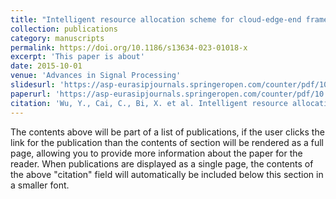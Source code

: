 ```yaml
---
title: "Intelligent resource allocation scheme for cloud-edge-end framework aided multi-source data stream"
collection: publications
category: manuscripts
permalink: https://doi.org/10.1186/s13634-023-01018-x
excerpt: 'This paper is about'
date: 2015-10-01
venue: 'Advances in Signal Processing'
slidesurl: 'https://asp-eurasipjournals.springeropen.com/counter/pdf/10.1186/s13634-023-01018-x.pdf'
paperurl: 'https://asp-eurasipjournals.springeropen.com/counter/pdf/10.1186/s13634-023-01018-x.pdf'
citation: 'Wu, Y., Cai, C., Bi, X. et al. Intelligent resource allocation scheme for cloud-edge-end framework aided multi-source data stream. EURASIP J. Adv. Signal Process. 2023, 56 (2023). https://doi.org/10.1186/s13634-023-01018-x'
---
```


The contents above will be part of a list of publications, if the user clicks the link for the publication than the contents of section will be rendered as a full page, allowing you to provide more information about the paper for the reader. When publications are displayed as a single page, the contents of the above "citation" field will automatically be included below this section in a smaller font.
